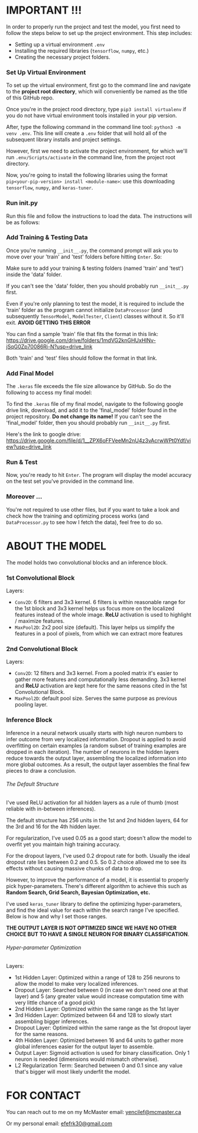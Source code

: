 IMPORTANT !!!
=============
In order to properly run the project and test the model, you first need to follow the steps below to set up the project environment. This step includes:

- Setting up a virtual environment `.env`
- Installing the required libraries (`tensorflow`, `numpy`, etc.)
- Creating the necessary project folders.

### Set Up Virtual Environment
To set up the virtual environment, first go to the command line and navigate to the **project root directory**, which will conveniently be named as the title of this GitHub repo.

Once you're in the project rood directory, type `pip3 install virtualenv` if you do not have virtual environment tools installed in your pip version. 

After, type the following command in the command line tool: `python3 -m venv .env`. This line will create a `.env` folder that will hold all of the subsequent library installs and project settings.

However, first we need to activate the project environment, for which we'll run `.env/Scripts/activate` in the command line, from the project root directory.

Now, you're going to install the following libraries using the format `pip<your-pip-version> install <module-name>`: use this downloading `tensorflow`, `numpy`, and `keras-tuner`.

### Run __init__.py

Run this file and follow the instructions to load the data. The instructions will be as follows:

### Add Training & Testing Data

Once you're running `__init__.py`, the command prompt will ask you to move over your 'train' and 'test' folders before hitting `Enter`. So:

Make sure to add your training & testing folders (named 'train' and 'test') inside the 'data' folder.

If you can't see the 'data' folder, then you should probably run `__init__.py` first.

Even if you're only planning to test the model, it is required to include the 'train' folder as the program cannot initialize `DataProcessor` (and subsequently `TensorModel`, `ModelTester`, `Client`) classes without it. So it'll exit. **AVOID GETTING THIS ERROR**

You can find a sample 'train' file that fits the format in this link: https://drive.google.com/drive/folders/1mdVG2knGHUxHlNv-jSqG0Zp70086Ri-N?usp=drive_link

Both 'train' and 'test' files should follow the format in that link.

### Add Final Model

The `.keras` file exceeds the file size allowance by GitHub. So do the following to access my final model:

To find the `.keras` file of my final model, navigate to the following google drive link, download, and add it to the 'final_model' folder found in the project repository. **Do not change its name!** If you can't see the 'final_model' folder, then you should probably run `__init__.py` first. 

Here's the link to google drive: https://drive.google.com/file/d/1__ZPX6oFFVeeMn2nU4z3vAcrwWPt0Ydf/view?usp=drive_link
### Run & Test

Now, you're ready to hit `Enter`. The program will display the model accuracy on the test set you've provided in the command line.

### Moreover ...

You're not required to use other files, but if you want to take a look and check how the training and optimizing process works (and `DataProcessor.py` to see how I fetch the data), feel free to do so.

ABOUT THE MODEL
===============

The model holds two convolutional blocks and an inference block.

### 1st Convolutional Block

Layers:

- `Conv2D`: 6 filters and 3x3 kernel. 6 filters is within reasonable range for the 1st block and 3x3 kernel helps us focus more on the localized features instead of the whole image. **ReLU** activation is used to highlight / maximize features.
- `MaxPool2D`: 2x2 pool size (default). This layer helps us simplify the features in a pool of pixels, from which we can extract more features

### 2nd Convolutional Block

Layers:

- `Conv2D`: 12 filters and 3x3 kernel. From a pooled matrix it's easier to gather more features and computationally less demanding. 3x3 kernel and **ReLU** activation are kept here for the same reasons cited in the 1st Convolutional Block.
- `MaxPool2D`: default pool size. Serves the same purpose as previous pooling layer. 

### Inference Block

Inference in a neural network usually starts with high neuron numbers to infer outcome from very localized information. Dropout is applied to avoid overfitting on certain examples (a random subset of training examples are dropped in each iteration). The number of neurons in the hidden layers reduce towards the output layer, assembling the localized information into more global outcomes. As a result, the output layer assembles the final few pieces to draw a conclusion.

###### The Default Structure

I've used ReLU activation for all hidden layers as a rule of thumb (most reliable with in-between inferences). 

The default structure has 256 units in the 1st and 2nd hidden layers, 64 for the 3rd and 16 for the 4th hidden layer.

For regularization, I've used 0.05 as a good start; doesn't allow the model to overfit yet you maintain high training accuracy.

For the dropout layers, I've used 0.2 dropout rate for both. Usually the ideal dropout rate lies between 0.2 and 0.5. So 0.2 choice allowed me to see its effects without causing massive chunks of data to drop.

However, to improve the performance of a model, it is essential to properly pick hyper-parameters. There's different algorithm to achieve this such as **Random Search, Grid Search, Bayesian Optimization, etc.**

I've used `keras_tuner` library to define the optimizing hyper-parameters, and find the ideal value for each within the search range I've specified. Below is how and why I set those ranges.

**THE OUTPUT LAYER IS NOT OPTIMIZED SINCE WE HAVE NO OTHER CHOICE BUT TO HAVE A SINGLE NEURON FOR BINARY CLASSIFICATION**.

###### Hyper-parameter Optimization

Layers:
- 1st Hidden Layer: Optimized within a range of 128 to 256 neurons to allow the model to make very localized inferences.
- Dropout Layer: Searched between 0 (in case we don't need one at that layer) and 5 (any greater value would increase computation time with very little chance of a good pick)
- 2nd Hidden Layer: Optimized within the same range as the 1st layer
- 3rd Hidden Layer: Optimized between 64 and 128 to slowly start assembling bigger inferences.
- Dropout Layer: Optimized within the same range as the 1st dropout layer for the same reasons.
- 4th Hidden Layer: Optimized between 16 and 64 units to gather more global inferences easier for the output layer to assemble.
- Output Layer: Sigmoid activation is used for binary classification. Only 1 neuron is needed (dimensions would mismatch otherwise).
- L2 Regularization Term: Searched between 0 and 0.1 since any value that's bigger will most likely underfit the model.

FOR CONTACT
===========
You can reach out to me on my McMaster email: yencilef@mcmaster.ca

Or my personal email: efefrk30@gmail.com